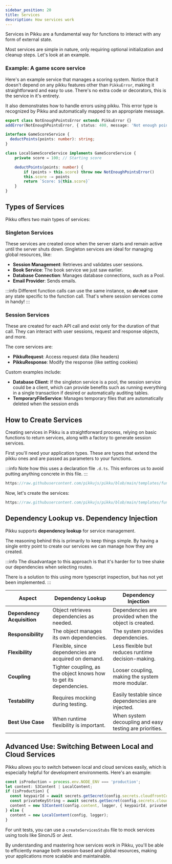 ```yaml
---
sidebar_position: 20
title: Services  
description: How services work  
---
```


Services in Pikku are a fundamental way for functions to interact with any form of external state.

Most services are simple in nature, only requiring optional initialization and cleanup steps. Let's look at an example.

### Example: A game score service

Here's an example service that manages a scoring system. Notice that it doesn't depend on any pikku features other than `PikkuError`, making it straightforward and easy to use. There's no extra code or decorators, this is the service in it's entirety.

It also demonstrates how to handle errors using pikku. This error type is recognized by Pikku and automatically mapped to an appropriate message.

```typescript title="Game Score Service"
export class NotEnoughPointsError extends PikkuError {}
addError(NotEnoughPointsError, { status: 400, message: 'Not enough points!' })

interface GameScoreService {
  deductPoints(points: number): string;
}

class LocalGameScoreService implements GameScoreService {
    private score = 100; // Starting score

    deductPoints(points: number) {
        if (points > this.score) throw new NotEnoughPointsError()
        this.score -= points
        return `Score: ${this.score}`
    }
}
```

## Types of Services

Pikku offers two main types of services:

### Singleton Services

These services are created once when the server starts and remain active until the server shuts down. Singleton services are ideal for managing global resources, like:

- **Session Management**: Retrieves and validates user sessions.
- **Book Service**: The book service we just saw earlier.
- **Database Connection**: Manages database connections, such as a Pool.
- **Email Provider**: Sends emails.

:::info
Different function calls can use the same instance, so ***do not*** save any state specific to the function call. That's where session services come in handy!
:::

### Session Services

These are created for each API call and exist only for the duration of that call. They can interact with user sessions, request and response objects, and more.

The core services are:

- **PikkuRequest**: Access request data (like headers)
- **PikkuResponse**: Modify the response (like setting cookies)

Custom examples include:

- **Database Client**: If the singleton service is a pool, the session service could be a client, which can provide benefits such as running everything in a single transaction if desired or automatically auditing tables.
- **TemporaryFileService**: Manages temporary files that are automatically deleted when the session ends

## How to Create Services

Creating services in Pikku is a straightforward process, relying on basic functions to return services, along with a factory to generate session services.

First you'll need your application types. These are types that extend the pikku ones and are passed as parameters to your functions.

:::info
Note how this uses a declaration file `.d.ts`. This enforces us to avoid putting anything concrete in this file.
:::

```typescript reference title="application-types.d.ts"
https://raw.githubusercontent.com/pikkujs/pikku/blob/main/templates/functions/types/application-types.d.ts
```

Now, let's create the services:

```typescript reference title="services.ts"
https://raw.githubusercontent.com/pikkujs/pikku/blob/main/templates/functions/src/services.ts
```

## Dependency Lookup vs. Dependency Injection

Pikku supports **dependency lookup** for service management.

The reasoning behind this is primarily to keep things simple. By having a single entry point to create our services we can manage how they are created.

:::info
The disadvantage to this approach is that it's harder for to tree shake our dependencies when selecting routes. 

There is a solution to this using more typescript inspection, but has not yet been implemented.
:::

| **Aspect**               | **Dependency Lookup**                                             | **Dependency Injection**                                         |
|--------------------------|------------------------------------------------------------------|------------------------------------------------------------------|
| **Dependency Acquisition**| Object retrieves dependencies as needed.                        | Dependencies are provided when the object is created.            |
| **Responsibility**        | The object manages its own dependencies.                        | The system provides dependencies.                                |
| **Flexibility**           | Flexible, since dependencies are acquired on demand.            | Less flexible but reduces runtime decision-making.               |
| **Coupling**              | Tighter coupling, as the object knows how to get its dependencies. | Looser coupling, making the system more modular.                 |
| **Testability**           | Requires mocking during testing.                                | Easily testable since dependencies are injected.                 |
| **Best Use Case**         | When runtime flexibility is important.                          | When system decoupling and easy testing are priorities.          |

## Advanced Use: Switching Between Local and Cloud Services

Pikku allows you to switch between local and cloud services easily, which is especially helpful for development environments. Here's an example:

```typescript
const isProduction = process.env.NODE_ENV === 'production';
let content: S3Content | LocalContent;
if (isProduction) {
  const keypairId = await secrets.getSecret(config.secrets.cloudfrontContentId);
  const privateKeyString = await secrets.getSecret(config.secrets.cloudfrontContentPrivateKey);
  content = new S3Content(config.content, logger, { keypairId, privateKeyString });
} else {
  content = new LocalContent(config, logger);
}
```

For unit tests, you can use a `createServicesStubs` file to mock services using tools like SinonJS or Jest.

By understanding and mastering how services work in Pikku, you'll be able to efficiently manage both session-based and global resources, making your applications more scalable and maintainable.
